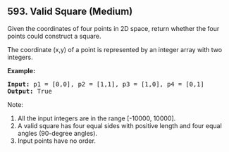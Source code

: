 <!--|This file generated by command(leetcode description); DO NOT EDIT.    |-->
<!--+----------------------------------------------------------------------+-->
<!--|@author    Openset <openset.wang@gmail.com>                           |-->
<!--|@link      https://github.com/openset                                 |-->
<!--|@home      https://github.com/openset/leetcode                        |-->
<!--+----------------------------------------------------------------------+-->

## 593. Valid Square (Medium)

<p>Given the coordinates of four points in 2D space, return whether the four points could construct a square.</p>

<p>The coordinate (x,y) of a point is represented by an integer array with two integers.</p>

<p><b>Example:</b><br />
<pre>
<b>Input:</b> p1 = [0,0], p2 = [1,1], p3 = [1,0], p4 = [0,1]
<b>Output:</b> True
</pre>
</p>

<p> Note: 
<ol>
<li>All the input integers are in the range [-10000, 10000].</li>
<li>A valid square has four equal sides with positive length and four equal angles (90-degree angles).</li>
<li>Input points have no order.</li>
</ol>
</p>